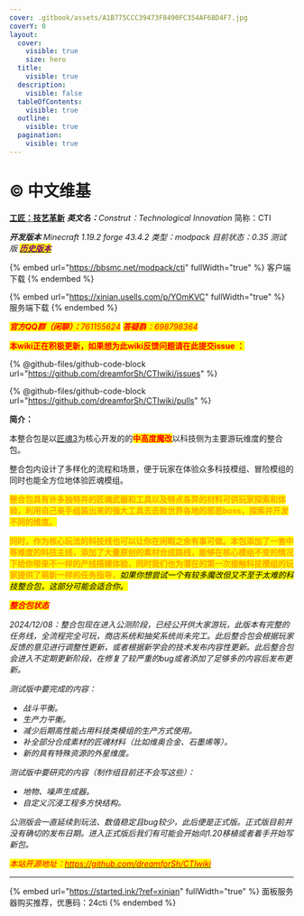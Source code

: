 ```yaml
---
cover: .gitbook/assets/A1B775CCC39473F8490FC354AF68D4F7.jpg
coverY: 0
layout:
  cover:
    visible: true
    size: hero
  title:
    visible: true
  description:
    visible: false
  tableOfContents:
    visible: true
  outline:
    visible: true
  pagination:
    visible: true
---
```


# ©️ 中文维基



[**工匠：技艺革新**](https://www.mcmod.cn/modpack/989.html)    _**英文名：**&#x43;onstrut：Technological Innovation_   简称：CTI

_**开发版本**_  _Minecraft 1.19.2 forge 43.4.2   类型：modpack  目前状态：0.35 测试版_       [_<mark style="color:purple;">**历史版本**</mark>_](https://bbsmc.net/modpack/cti/versions)



{% embed url="https://bbsmc.net/modpack/cti" fullWidth="true" %}
客户端下载
{% endembed %}

{% embed url="https://xinian.usells.com/p/YOmKVC" fullWidth="true" %}
服务端下载
{% endembed %}

&#x20;     &#x20;

_<mark style="color:red;">**官方QQ群（闲聊）：**</mark><mark style="color:red;">761155624</mark>_             _<mark style="color:red;">**答疑群**</mark><mark style="color:red;">：698798364</mark>_

<mark style="color:red;">**本wiki正在积极更新，如果想为此wiki反馈问题请在此提交issue ：**</mark>

{% @github-files/github-code-block url="https://github.com/dreamforSh/CTIwiki/issues" %}

{% @github-files/github-code-block url="https://github.com/dreamforSh/CTIwiki/pulls" %}

**简介：**

本整合包是以[匠魂3](https://www.mcmod.cn/class/3725.html)为核心开发的的<mark style="color:red;">**中高度魔改**</mark>以科技侧为主要游玩维度的整合包。

整合包内设计了多样化的流程和场景，便于玩家在体验众多科技模组、冒险模组的同时也能全方位地体验匠魂模组。

<mark style="color:orange;">**整合包具有许多独特并的匠魂武器和工具以及特点各异的材料可供玩家探索和体验，利用自己亲手组装出来的强大工具去击败世界各地的邪恶boss，探索并开发不同的维度。**</mark>

<mark style="color:orange;">**同时，作为核心玩法的科技线也可以让你在闲暇之余有事可做。本包添加了一套中等难度的科技主线，添加了大量原创的素材合成路线，能够在核心模组不变的情况下给你带来不一样的产线搭建体验，同时我们也为潜在的第一次接触科技模组的玩家提供了萌新一样的任务指导，**</mark>_<mark style="background-color:yellow;">如果你想尝试一个有较多魔改但又不至于太难的科技整合包，这部分可能会适合你。</mark>_



_<mark style="color:red;">**整合包状态**</mark>_

_2024/12/08：整合包现在进入公测阶段，已经公开供大家游玩，此版本有完整的任务线，全流程完全可玩，商店系统和抽奖系统尚未完工。此后整合包会根据玩家反馈的意见进行调整性更新，或者根据新学会的技术发布内容性更新。此后整合包会进入不定期更新阶段，在修复了较严重的bug或者添加了足够多的内容后发布更新。_

_测试版中要完成的内容：_

* _战斗平衡。_
* _生产力平衡。_
* _减少后期高性能占用科技类模组的生产方式使用。_
* _补全部分合成素材的匠魂材料（比如维奥合金、石墨烯等）。_
* _新的具有特殊资源的外星维度。_

_测试版中要研究的内容（制作组目前还不会写这些）：_

* _地物、噪声生成器。_
* _自定义沉浸工程多方快结构。_

_公测版会一直延续到玩法、数值稳定且bug较少，此后便是正式版。正式版目前并没有确切的发布日期。进入正式版后我们有可能会开始向1.20移植或者着手开始写新包。_





_<mark style="color:red;background-color:yellow;">本站开源地址：</mark>_[_<mark style="color:red;background-color:yellow;">https://github.com/dreamforSh/CTIwiki</mark>_](https://github.com/dreamforSh/CTIwiki)



***



{% embed url="https://started.ink/?ref=xinian" fullWidth="true" %}
面板服务器购买推荐，优惠码：24cti
{% endembed %}

